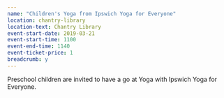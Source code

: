 ```yaml
---
name: "Children's Yoga from Ipswich Yoga for Everyone"
location: chantry-library
location-text: Chantry Library
event-start-date: 2019-03-21
event-start-time: 1100
event-end-time: 1140
event-ticket-price: 1
breadcrumb: y
---
```


Preschool children are invited to have a go at Yoga with Ipswich Yoga for Everyone.
